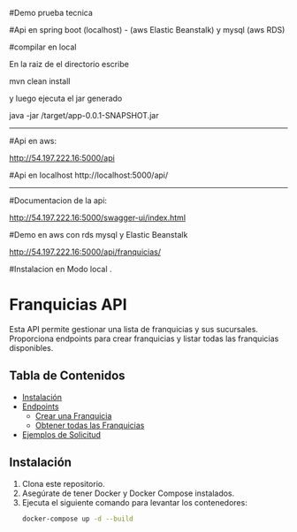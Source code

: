#Demo prueba tecnica

#Api en spring boot (localhost) -  (aws Elastic Beanstalk) y mysql (aws RDS)

#compilar en local

En la raiz de el directorio escribe

mvn clean install

y luego ejecuta el jar generado

java -jar /target/app-0.0.1-SNAPSHOT.jar

-----------------------
#Api en aws: 

http://54.197.222.16:5000/api

#Api en localhost
http://localhost:5000/api/

----------------------
#Documentacion de la api: 

http://54.197.222.16:5000/swagger-ui/index.html

#Demo en aws con rds mysql y Elastic Beanstalk

http://54.197.222.16:5000/api/franquicias/
 

#Instalacion en Modo local .

# Franquicias API

Esta API permite gestionar una lista de franquicias y sus sucursales. Proporciona endpoints para crear franquicias y listar todas las franquicias disponibles.

## Tabla de Contenidos
- [Instalación](#instalación)
- [Endpoints](#endpoints)
    - [Crear una Franquicia](#crear-una-franquicia)
    - [Obtener todas las Franquicias](#obtener-todas-las-franquicias)
- [Ejemplos de Solicitud](#ejemplos-de-solicitud)

## Instalación
1. Clona este repositorio.
2. Asegúrate de tener Docker y Docker Compose instalados.
3. Ejecuta el siguiente comando para levantar los contenedores:
   ```bash
   docker-compose up -d --build
